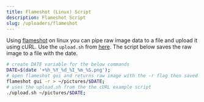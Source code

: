 ```yaml
---
title: Flameshot (Linux) Script
description: Flameshot Script
slug: /uploaders/flameshot
---
```


Using [flameshot](https://flameshot.org/) on linux you can pipe raw image data to a file and upload it using cURL.
Use the `upload.sh` from [here](/docs/uploaders/curl). The script below saves the raw image to a file with the date.

```sh title="screenshot.sh"
# create DATE variable for the below commands
DATE=$(date '+%h_%Y_%d_%I_%m_%S.png');
# open flameshot gui and returns raw image with the -r flag then saved to ~/pictures/$DATE
flameshot gui -r > ~/pictures/$DATE;
# uses the upload.sh from the the cURL example script
./upload.sh ~/pictures/$DATE;
```
